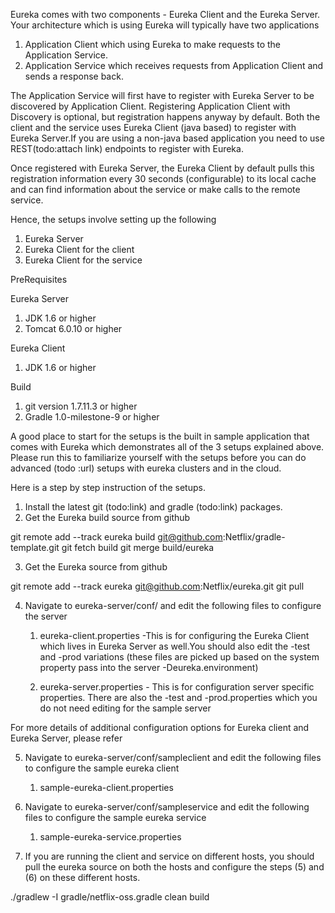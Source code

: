 Eureka comes with two components - Eureka Client and the Eureka Server. Your architecture which is using Eureka will typically have two applications

1) Application Client which using Eureka to make requests to the Application Service.
2) Application Service which receives requests from Application Client and sends a response back.

The Application Service will first have to register with Eureka Server to be discovered by Application Client. Registering Application Client with Discovery is optional, but registration happens anyway by default. Both the client and the service uses Eureka Client (java based) to register with Eureka Server.If you are using a non-java based application you need to use REST(todo:attach link) endpoints to register with Eureka.

Once registered with Eureka Server, the Eureka Client by default pulls this registration information every 30 seconds (configurable) to its local cache and can find information about the service or make calls to the remote service.

Hence, the setups involve setting up the following

1) Eureka Server
2) Eureka Client for the client
3) Eureka Client for the service

PreRequisites

Eureka Server

1) JDK 1.6 or higher 
2) Tomcat 6.0.10 or higher

Eureka Client

1) JDK 1.6 or higher

Build

1) git version 1.7.11.3 or higher
2) Gradle 1.0-milestone-9 or higher

A good place to start for the setups is the built in sample application that comes with Eureka which demonstrates all of the 3 setups explained above. Please run this to familiarize yourself with the setups before you can do advanced (todo :url) setups with eureka clusters and in the cloud.

Here is a step by step instruction of the setups.

1) Install the latest git (todo:link) and gradle (todo:link) packages.
2) Get the Eureka build source from github

git remote add --track eureka build git@github.com:Netflix/gradle-template.git
git fetch build
git merge build/eureka

3) Get the Eureka source from github

git remote add --track eureka git@github.com:Netflix/eureka.git
git pull

4) Navigate to eureka-server/conf/ and edit the following files to configure the server
     
     1) eureka-client.properties -This is for configuring the Eureka Client which lives in Eureka Server as well.You should also edit the -test and -prod variations (these files are picked up based on the system property pass into the server -Deureka.environment)

     2) eureka-server.properties - This is for configuration server specific properties. There are also the -test and -prod.properties which you do not need editing for the sample server

For more details of additional configuration options for Eureka client and Eureka Server, please refer <url here>

5) Navigate to eureka-server/conf/sampleclient and edit the following files to configure the sample eureka client
     
     1) sample-eureka-client.properties
     
6) Navigate to eureka-server/conf/sampleservice and edit the following files to configure the sample eureka service
     
     1) sample-eureka-service.properties

7) If you are running the client and service on different hosts, you should pull the eureka source on both the hosts and configure the steps (5) and (6) on these different hosts.
     
./gradlew -I gradle/netflix-oss.gradle clean build








